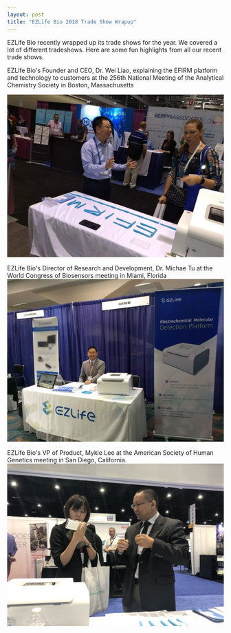 ```yaml
---
layout: post
title: "EZLife Bio 2018 Trade Show Wrapup"
---
```


EZLife Bio recently wrapped up its trade shows for the year. We covered a lot of different tradeshows. Here are some fun highlights from all our recent trade shows. 


EZLife Bio's Founder and CEO, Dr. Wei Liao, explaining the EFIRM platform and technology to customers at the 256th National Meeting of the Analytical Chemistry Society in Boston, Massachusetts

<img src="/img/news/acs.jpg">

EZLife Bio's Director of Research and Development, Dr. Michae Tu at the World Congress of Biosensors meeting in Miami, Florida
<img src="/img/news/wcb.png">

EZLife Bio's VP of Product, Mykie Lee at the American Society of Human Genetics meeting in San Diego, California.
<img src="/img/news/ashg.jpg">
